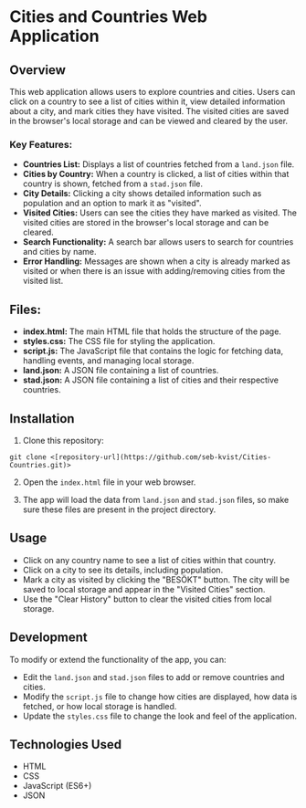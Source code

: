 # Cities and Countries Web Application

## Overview
This web application allows users to explore countries and cities. Users can click on a country to see a list of cities within it, view detailed information about a city, and mark cities they have visited. The visited cities are saved in the browser's local storage and can be viewed and cleared by the user.

### Key Features:
- **Countries List:** Displays a list of countries fetched from a `land.json` file.
- **Cities by Country:** When a country is clicked, a list of cities within that country is shown, fetched from a `stad.json` file.
- **City Details:** Clicking a city shows detailed information such as population and an option to mark it as "visited".
- **Visited Cities:** Users can see the cities they have marked as visited. The visited cities are stored in the browser's local storage and can be cleared.
- **Search Functionality:** A search bar allows users to search for countries and cities by name.
- **Error Handling:** Messages are shown when a city is already marked as visited or when there is an issue with adding/removing cities from the visited list.

## Files:
- **index.html:** The main HTML file that holds the structure of the page.
- **styles.css:** The CSS file for styling the application.
- **script.js:** The JavaScript file that contains the logic for fetching data, handling events, and managing local storage.
- **land.json:** A JSON file containing a list of countries.
- **stad.json:** A JSON file containing a list of cities and their respective countries.

## Installation

1. Clone this repository:
```
git clone <[repository-url](https://github.com/seb-kvist/Cities-Countries.git)>
```
2. Open the `index.html` file in your web browser.

3. The app will load the data from `land.json` and `stad.json` files, so make sure these files are present in the project directory.

## Usage

- Click on any country name to see a list of cities within that country.
- Click on a city to see its details, including population.
- Mark a city as visited by clicking the "BESÖKT" button. The city will be saved to local storage and appear in the "Visited Cities" section.
- Use the "Clear History" button to clear the visited cities from local storage.

## Development

To modify or extend the functionality of the app, you can:

- Edit the `land.json` and `stad.json` files to add or remove countries and cities.
- Modify the `script.js` file to change how cities are displayed, how data is fetched, or how local storage is handled.
- Update the `styles.css` file to change the look and feel of the application.

## Technologies Used
- HTML
- CSS
- JavaScript (ES6+)
- JSON
